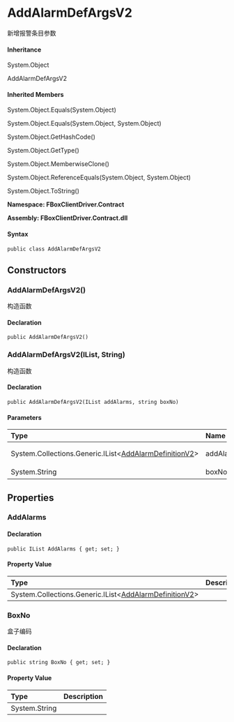# AddAlarmDefArgsV2

新增报警条目参数

#### Inheritance

System.Object

AddAlarmDefArgsV2

#### Inherited Members

System.Object.Equals\(System.Object\)

System.Object.Equals\(System.Object, System.Object\)

System.Object.GetHashCode\(\)

System.Object.GetType\(\)

System.Object.MemberwiseClone\(\)

System.Object.ReferenceEquals\(System.Object, System.Object\)

System.Object.ToString\(\)

**Namespace: FBoxClientDriver.Contract**

**Assembly: FBoxClientDriver.Contract.dll**

#### Syntax <a id="FBoxClientDriver_Contract_AddAlarmDefArgsV2_syntax"></a>

```text
public class AddAlarmDefArgsV2
```

## Constructors <a id="constructors"></a>

### AddAlarmDefArgsV2\(\) <a id="FBoxClientDriver_Contract_AddAlarmDefArgsV2__ctor"></a>

构造函数

#### Declaration

```text
public AddAlarmDefArgsV2()
```

### AddAlarmDefArgsV2\(IList, String\) <a id="FBoxClientDriver_Contract_AddAlarmDefArgsV2__ctor_System_Collections_Generic_IList_FBoxClientDriver_Contract_AddAlarmDefinitionV2__System_String_"></a>

构造函数

#### Declaration

```text
public AddAlarmDefArgsV2(IList addAlarms, string boxNo)
```

#### Parameters

| Type | Name | Description |
| :--- | :--- | :--- |
| System.Collections.Generic.IList&lt;[AddAlarmDefinitionV2](https://docs.flexem.net/fbox/zh-cn/sdk/FBoxClientDriver.Contract.AddAlarmDefinitionV2.html)&gt; | addAlarms | 报警条目列表 |
| System.String | boxNo | 盒子编码 |

## Properties <a id="properties"></a>

### AddAlarms <a id="FBoxClientDriver_Contract_AddAlarmDefArgsV2_AddAlarms"></a>

#### Declaration

```text
public IList AddAlarms { get; set; }
```

#### Property Value

| Type | Description |
| :--- | :--- |
| System.Collections.Generic.IList&lt;[AddAlarmDefinitionV2](https://docs.flexem.net/fbox/zh-cn/sdk/FBoxClientDriver.Contract.AddAlarmDefinitionV2.html)&gt; |  |

### BoxNo <a id="FBoxClientDriver_Contract_AddAlarmDefArgsV2_BoxNo"></a>

盒子编码

#### Declaration

```text
public string BoxNo { get; set; }
```

#### Property Value

| Type | Description |
| :--- | :--- |
| System.String |  |

